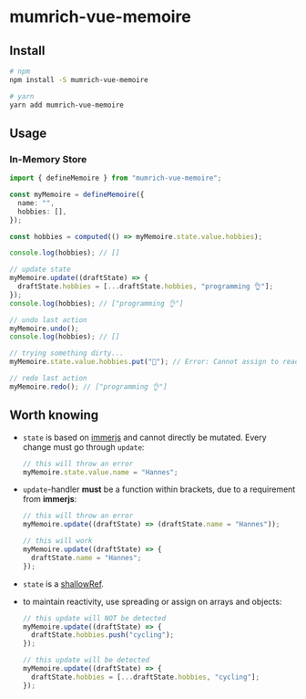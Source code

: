 # mumrich-vue-memoire

## Install

```bash
# npm
npm install -S mumrich-vue-memoire

# yarn
yarn add mumrich-vue-memoire
```

## Usage

### In-Memory Store

```ts
import { defineMemoire } from "mumrich-vue-memoire";

const myMemoire = defineMemoire({
  name: "",
  hobbies: [],
});

const hobbies = computed(() => myMemoire.state.value.hobbies);

console.log(hobbies); // []

// update state
myMemoire.update((draftState) => {
  draftState.hobbies = [...draftState.hobbies, "programming 👌"];
});
console.log(hobbies); // ["programming 👌"]

// undo last action
myMemoire.undo();
console.log(hobbies); // []

// trying something dirty...
myMemoire.state.value.hobbies.put("👋"); // Error: Cannot assign to read only property

// redo last action
myMemoire.redo(); // ["programming 👌"]
```

## Worth knowing

- `state` is based on [immerjs](https://immerjs.github.io/immer/) and cannot directly be mutated. Every change must go through `update`:

  ```ts
  // this will throw an error
  myMemoire.state.value.name = "Hannes";
  ```

- `update`-handler **must** be a function within brackets, due to a requirement from **immerjs**:

  ```ts
  // this will throw an error
  myMemoire.update((draftState) => (draftState.name = "Hannes"));

  // this will work
  myMemoire.update((draftState) => {
    draftState.name = "Hannes";
  });
  ```

- `state` is a [shallowRef](https://vuejs.org/api/reactivity-advanced.html#shallowref).
- to maintain reactivity, use spreading or assign on arrays and objects:

  ```ts
  // this update will NOT be detected
  myMemoire.update((draftState) => {
    draftState.hobbies.push("cycling");
  });

  // this update will be detected
  myMemoire.update((draftState) => {
    draftState.hobbies = [...draftState.hobbies, "cycling"];
  });
  ```
